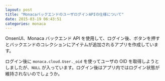 ```yaml
---
layout: post
title: "MonacaバックエンドのユーザログインAPIの仕様について"
date: 2015-03-19 06:43:51
categories: monaca
---
```

<p>OnsenUI、Monaca バックエンド API を使用して、ログイン後、ボタンを押すとバックエンドのコレクションにアイテムが追加されるアプリを作成しています。</p>

<p>ログイン後に <code>monaca.cloud.User._oid</code> を使ってユーザの OID を取得しようとしましたが、<code>NULL</code> が入っています。ログイン後はアプリ内ではログイン状態が維持されないのでしょうか。</p>
